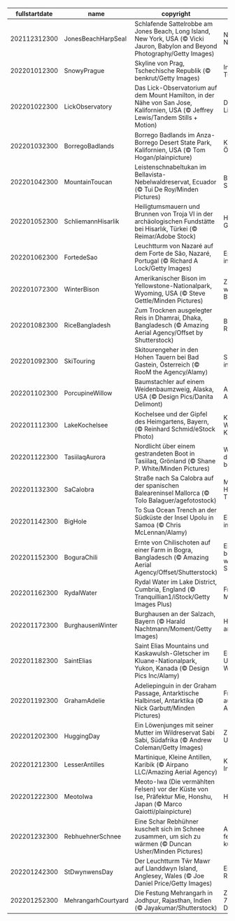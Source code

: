 |fullstartdate|name|copyright|title|image|
|--|--|--|--|--|
202112312300|JonesBeachHarpSeal|Schlafende Sattelrobbe am Jones Beach, Long Island, New York, USA (© Vicki Jauron, Babylon and Beyond Photography/Getty Images)|Nickerchen am Neujahrstag|![](/de-DE/2022/01/202112312300JonesBeachHarpSeal.jpg)|
202201012300|SnowyPrague|Skyline von Prag, Tschechische Republik (© benkrut/Getty Images)|Inspirierende Türme|![](/de-DE/2022/01/202201012300SnowyPrague.jpg)|
202201022300|LickObservatory|Das Lick-Observatorium auf dem Mount Hamilton, in der Nähe von San Jose, Kalifornien, USA (© Jeffrey Lewis/Tandem Stills + Motion)|Das Erbe des Lichts|![](/de-DE/2022/01/202201022300LickObservatory.jpg)|
202201032300|BorregoBadlands|Borrego Badlands im Anza-Borrego Desert State Park, Kalifornien, USA (© Tom Hogan/plainpicture)|Kaliforniens Ödland|![](/de-DE/2022/01/202201032300BorregoBadlands.jpg)|
202201042300|MountainToucan|Leistenschnabeltukan im Bellavista-Nebelwaldreservat, Ecuador (© Tui De Roy/Minden Pictures)|Bunte Schönheit|![](/de-DE/2022/01/202201042300MountainToucan.jpg)|
202201052300|SchliemannHisarlik|Heiligtumsmauern und Brunnen von Troja VI in der archäologischen Fundstätte bei Hisarlık, Türkei (© Reimar/Adobe Stock)|Heilige Gemäuer|![](/de-DE/2022/01/202201052300SchliemannHisarlik.jpg)|
202201062300|FortedeSao|Leuchtturm von Nazaré auf dem Forte de São, Nazaré, Portugal (© Richard A Lock/Getty Images)|Epische Wellen in Portugal|![](/de-DE/2022/01/202201062300FortedeSao.jpg)|
202201072300|WinterBison|Amerikanischer Bison im Yellowstone-Nationalpark, Wyoming, USA (© Steve Gettle/Minden Pictures)|Zieh dich warm an, Bison!|![](/de-DE/2022/01/202201072300WinterBison.jpg)|
202201082300|RiceBangladesh|Zum Trocknen ausgelegter Reis in Dhamrai, Dhaka, Bangladesch (© Amazing Aerial Agency/Offset by Shutterstock)|Baby, es gibt Reis!|![](/de-DE/2022/01/202201082300RiceBangladesh.jpg)|
202201092300|SkiTouring|Skitourengeher in den Hohen Tauern bei Bad Gastein, Österreich (© RooM the Agency/Alamy)|Skitourengeher in Österreich|![](/de-DE/2022/01/202201092300SkiTouring.jpg)|
202201102300|PorcupineWillow|Baumstachler auf einem Weidenbaumzweig, Alaska, USA (© Design Pics/Danita Delimont)|Abhängen in Alaska|![](/de-DE/2022/01/202201102300PorcupineWillow.jpg)|
202201112300|LakeKochelsee|Kochelsee und der Gipfel des Heimgartens, Bayern, (© Reinhard Schmid/eStock Photo)|Kalte Wintertage am Kochelsee|![](/de-DE/2022/01/202201112300LakeKochelsee.jpg)|
202201122300|TasiilaqAurora|Nordlicht über einem gestrandeten Boot in Tasiilaq, Grönland (© Shane P. White/Minden Pictures)|Wonach ist dieser Ort benannt?|![](/de-DE/2022/01/202201122300TasiilaqAurora.jpg)|
202201132300|SaCalobra|Straße nach Sa Calobra auf der spanischen Baleareninsel Mallorca (© Tolo Balaguer/agefotostock)|Mallorca hat Höhen und Tiefen|![](/de-DE/2022/01/202201132300SaCalobra.jpg)|
202201142300|BigHole|To Sua Ocean Trench an der Südküste der Insel Upolu in Samoa (© Chris McLennan/Alamy)|Ein Kronjuwel im Pazifik|![](/de-DE/2022/01/202201142300BigHole.jpg)|
202201152300|BoguraChili|Ernte von Chilischoten auf einer Farm in Bogra, Bangladesch (© Amazing Aerial Agency/Offset/Shutterstock)|Eine besonders würzige Spezialität|![](/de-DE/2022/01/202201152300BoguraChili.jpg)|
202201162300|RydalWater|Rydal Water im Lake District, Cumbria, England (© Tranquillian1/iStock/Getty Images Plus)|Frostiger Montag|![](/de-DE/2022/01/202201162300RydalWater.jpg)|
202201172300|BurghausenWinter|Burghausen an der Salzach, Bayern (© Harald Nachtmann/Moment/Getty Images)|Herzogstadt an der Salzach|![](/de-DE/2022/01/202201172300BurghausenWinter.jpg)|
202201182300|SaintElias|Saint Elias Mountains und Kaskawulsh-Gletscher im Kluane-Nationalpark, Yukon, Kanada (© Design Pics Inc/Alamy)|Eisiges UNESCO-Weltnaturerbe|![](/de-DE/2022/01/202201182300SaintElias.jpg)|
202201192300|GrahamAdelie|Adeliepinguin in der Graham Passage, Antarktische Halbinsel, Antarktika (© Nick Garbutt/Minden Pictures)|Frostige Grüße aus der Antarktis|![](/de-DE/2022/01/202201192300GrahamAdelie.jpg)|
202201202300|HuggingDay|Ein Löwenjunges mit seiner Mutter im Wildreservat Sabi Sabi, Südafrika (© Andrew Coleman/Getty Images)|Zeit für eine Umarmung|![](/de-DE/2022/01/202201202300HuggingDay.jpg)|
202201212300|LesserAntilles|Martinique, Kleine Antillen, Karibik (© Airpano LLC/Amazing Aerial Agency)|Karibisches Inselparadies|![](/de-DE/2022/01/202201212300LesserAntilles.jpg)|
202201222300|MeotoIwa|Meoto-Iwa (Die vermählten Felsen) vor der Küste von Ise, Präfektur Mie, Honshu, Japan (© Marco Gaiotti/plainpicture)|Heilige Felsen|![](/de-DE/2022/01/202201222300MeotoIwa.jpg)|
202201232300|RebhuehnerSchnee|Eine Schar Rebhühner kuschelt sich im Schnee zusammen, um sich zu wärmen (© Duncan Usher/Minden Pictures)|Auf die Plätze, fertig, kuscheln!|![](/de-DE/2022/01/202201232300RebhuehnerSchnee.jpg)|
202201242300|StDwynwensDay|Der Leuchtturm Tŵr Mawr auf Llanddwyn Island, Anglesey, Wales (© Joe Daniel Price/Getty Images)|Eine Insel für Romantiker|![](/de-DE/2022/01/202201242300StDwynwensDay.jpg)|
202201252300|MehrangarhCourtyard|Die Festung Mehrangarh in Jodhpur, Rajasthan, Indien (© Jayakumar/Shutterstock)|Zu Ehren von 72 Jahren Demokratie|![](/de-DE/2022/01/202201252300MehrangarhCourtyard.jpg)|
